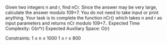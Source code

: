 Given two integers n and r, find nCr. Since the answer may be very large, calculate the answer modulo 109+7.
You do not need to take input or print anything. Your task is to complete the function nCr() which takes n and r as input parameters and returns nCr modulo 109+7..
Expected Time Complexity: O(n*r)
Expected Auxiliary Space: O(r)


Constraints:
1 ≤ n ≤ 1000
1 ≤ r ≤ 800